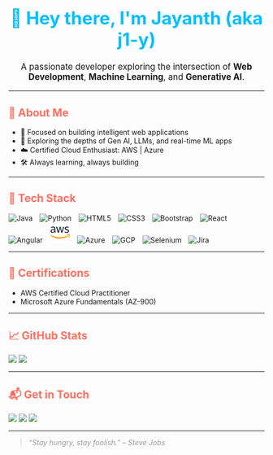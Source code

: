 <h1 align="center" style="font-size: 2.5em; color: #00bfff;">👋 Hey there, I'm Jayanth (aka j1-y)</h1>

<p align="center" style="font-size: 1.2em;">
  A passionate developer exploring the intersection of <strong>Web Development</strong>, <strong>Machine Learning</strong>, and <strong>Generative AI</strong>.
</p>

---

<h2 style="color: #ff6f61;">🚀 About Me</h2>

<ul>
  <li>🎯 Focused on building intelligent web applications</li>
  <li>🤖 Exploring the depths of Gen AI, LLMs, and real-time ML apps</li>
  <li>☁️ Certified Cloud Enthusiast: AWS | Azure</li>
  <li>🛠️ Always learning, always building</li>
</ul>

---

<h2 style="color: #ff6f61;">🧠 Tech Stack</h2>

<p align="left">
  <img src="https://cdn.jsdelivr.net/gh/devicons/devicon/icons/java/java-original.svg" width="40" height="40" alt="Java" style="margin-right: 10px;"/>
  <img src="https://cdn.jsdelivr.net/gh/devicons/devicon/icons/python/python-original.svg" width="40" height="40" alt="Python" style="margin-right: 10px;"/>
  <img src="https://cdn.jsdelivr.net/gh/devicons/devicon/icons/html5/html5-original.svg" width="40" height="40" alt="HTML5" style="margin-right: 10px;"/>
  <img src="https://cdn.jsdelivr.net/gh/devicons/devicon/icons/css3/css3-original.svg" width="40" height="40" alt="CSS3" style="margin-right: 10px;"/>
  <img src="https://cdn.jsdelivr.net/gh/devicons/devicon/icons/bootstrap/bootstrap-original.svg" width="40" height="40" alt="Bootstrap" style="margin-right: 10px;"/>
  <img src="https://cdn.jsdelivr.net/gh/devicons/devicon/icons/react/react-original.svg" width="40" height="40" alt="React" style="margin-right: 10px;"/>
  <img src="https://cdn.jsdelivr.net/gh/devicons/devicon/icons/angularjs/angularjs-original.svg" width="40" height="40" alt="Angular" style="margin-right: 10px;"/>
  <img src="https://raw.githubusercontent.com/devicons/devicon/master/icons/amazonwebservices/amazonwebservices-original-wordmark.svg" width="40" height="40" alt="AWS" style="margin-right: 10px;"/>
  <img src="https://cdn.jsdelivr.net/gh/devicons/devicon/icons/azure/azure-original.svg" width="40" height="40" alt="Azure" style="margin-right: 10px;"/>
  <img src="https://cdn.jsdelivr.net/gh/devicons/devicon/icons/googlecloud/googlecloud-original.svg" width="40" height="40" alt="GCP" style="margin-right: 10px;"/>
  <img src="https://cdn.jsdelivr.net/gh/devicons/devicon/icons/selenium/selenium-original.svg" width="40" height="40" alt="Selenium" style="margin-right: 10px;"/>
  <img src="https://cdn.jsdelivr.net/gh/devicons/devicon/icons/jira/jira-original.svg" width="40" height="40" alt="Jira" style="margin-right: 10px;"/>
</p>

---

<h2 style="color: #ff6f61;">🏅 Certifications</h2>

<ul>
  <li>AWS Certified Cloud Practitioner</li>
  <li>Microsoft Azure Fundamentals (AZ-900)</li>
</ul>

---

<h2 style="color: #ff6f61;">📈 GitHub Stats</h2>

<p align="left">
  <img src="https://github-readme-stats.vercel.app/api?username=j1-y&show_icons=true&theme=github_dark" height="150"/>
  <img src="https://github-readme-stats.vercel.app/api/top-langs/?username=j1-y&layout=compact&theme=github_dark" height="150"/>
</p>

---

<h2 style="color: #ff6f61;">📬 Get in Touch</h2>

<p>
  <a href="https://www.linkedin.com/in/YOUR-LINKEDIN" style="text-decoration: none;">
    <img src="https://img.shields.io/badge/LinkedIn-%230077B5.svg?style=flat-square&logo=linkedin&logoColor=white" />
  </a>
  <a href="https://twitter.com/YOUR-HANDLE" style="text-decoration: none;">
    <img src="https://img.shields.io/badge/Twitter-%231DA1F2.svg?style=flat-square&logo=twitter&logoColor=white" />
  </a>
  <a href="https://your-portfolio-link.com" style="text-decoration: none;">
    <img src="https://img.shields.io/badge/Portfolio-%23FFA500.svg?style=flat-square&logo=google-chrome&logoColor=white" />
  </a>
</p>

---

<blockquote style="font-style: italic; color: #999;">
  “Stay hungry, stay foolish.” – Steve Jobs
</blockquote>

